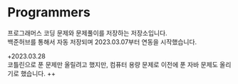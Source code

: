 # Programmers

프로그래머스 코딩 문제와 문제풀이를 저장하는 저장소입니다.<br>
백준허브를 통해서 자동 저장되며 2023.03.07부터 연동을 시작했습니다.

+2023.03.28 <br>
코틀린으로 푼 문제만 올릴려고 했지만, 컴퓨터 용량 문제로 이전에 푼 자바 문제도 올리기로 했습니다.
++


